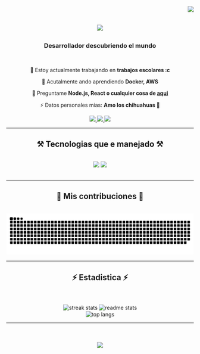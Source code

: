 <img align="right" src="https://visitor-badge.laobi.icu/badge?page_id=lupi5440.lupi5440" />

<h1 align="center">
    <img src="https://readme-typing-svg.herokuapp.com/?font=Righteous&size=35&center=true&vCenter=true&width=500&height=70&duration=4000&lines=Hola+mundo!+👋;+Soy+Juan+Angel!;" />
</h1>

<h3 align="center">Desarrollador descubriendo el mundo</h3>

<br/>

<div align="center">
 
 🔭 Estoy actualmente trabajando en **trabajos escolares :c**
 
 🌱 Acutalmente ando aprendiendo **Docker, AWS**

💬 Preguntame **Node.js, React o cualquier cosa de [aqui](https://github.com/lupi5440/lupi5440/issues)**

⚡ Datos personales mias:  **Amo los chihuahuas 🐶**

 </div>
 
<div align="center"> 
  <a href="mailto:ghost_fire_heart@hotmail.com">
    <img src="https://img.shields.io/badge/Gmail-333333?style=for-the-badge&logo=gmail&logoColor=red" />
  </a>
  <a href="https://www.linkedin.com/in/juan-angel-serrano-carre%C3%B1o-35664b255/" target="_blank">
    <img src="https://img.shields.io/badge/LinkedIn-0077B5?style=for-the-badge&logo=linkedin&logoColor=white" target="_blank" />
  </a>
  <a href="https://github.com/lupi5440" target="_blank">
     <img src="https://img.shields.io/badge/Portfolio-FF5722?style=for-the-badge&logo=todoist&logoColor=white" target="_blank" /> <!-- sqlite, safari, google-chrome are other good icon options -->
  </a>
</div>
 <hr/>
 
<h2 align="center">⚒️ Tecnologias que e manejado ⚒️</h2>

<br/>
<div align="center">
    <img src="https://skillicons.dev/icons?i=react,bootstrap,html,css,vscode,github,git" />
    <img src="https://skillicons.dev/icons?i=nodejs,python,javascript,typescript,express,mongodb,c,java,nextjs,mysql" /><br>
</div>

<br/>

<hr/>
<div align="center">
  <h2>🐍 Mis contribuciones 🐍</h2>
  <br>
  <img alt="snake eating my contributions" src="https://raw.githubusercontent.com/lupi5440/lupi5440/output/github-contribution-grid-snake.svg" />
  <br/>
</div>
<hr/>

<h2 align="center">⚡ Estadistica ⚡</h2>
<br><br>
<div align=center>
  <img width=390 src="https://streak-stats.demolab.com?user=lupi544&count_private=true&theme=react&border_radius=10" alt="streak stats"/>
  <img width=390 src="https://github-readme-stats-ivory-sigma-57.vercel.app/api?username=lupi5440&count_private=true&show_icons=true&theme=react&rank_icon=github&border_radius=10" alt="readme stats" />
  <br/>
  <img width=325 align="center" src="https://github-readme-stats-ivory-sigma-57.vercel.app/api/top-langs/?username=lupi5440&hide=HTML&langs_count=8&layout=compact&theme=react&border_radius=10&size_weight=0.5&count_weight=0.5&exclude_repo=github-readme-stats" alt="top langs" />
</div>

<hr/>

<h1 align="center">
    <img src="https://readme-typing-svg.herokuapp.com/?font=Righteous&size=35&center=true&vCenter=true&width=500&height=70&duration=4000&lines=Hasta+luego!+👋;+Hasta+la+proxima+mundo!;" />
</h1>
